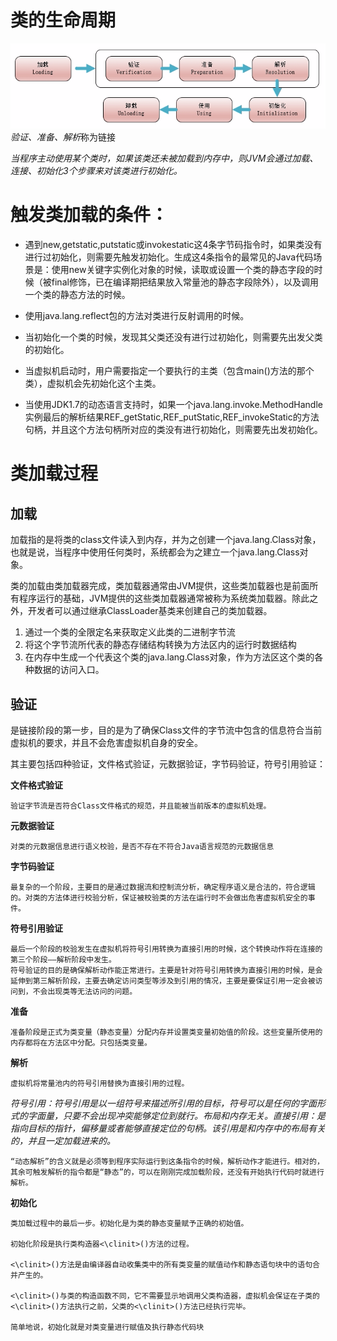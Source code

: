 # 类的生命周期
![类生命周期](../../img/ClassLoad.png)
*验证、准备、解析*称为链接

*当程序主动使用某个类时，如果该类还未被加载到内存中，则JVM会通过加载、连接、初始化3个步骤来对该类进行初始化。*

# 触发类加载的条件：
- 遇到new,getstatic,putstatic或invokestatic这4条字节码指令时，如果类没有进行过初始化，则需要先触发初始化。生成这4条指令的最常见的Java代码场景是：使用new关键字实例化对象的时候，读取或设置一个类的静态字段的时候（被final修饰，已在编译期把结果放入常量池的静态字段除外），以及调用一个类的静态方法的时候。

- 使用java.lang.reflect包的方法对类进行反射调用的时候。

- 当初始化一个类的时候，发现其父类还没有进行过初始化，则需要先出发父类的初始化。

- 当虚拟机启动时，用户需要指定一个要执行的主类（包含main()方法的那个类），虚拟机会先初始化这个主类。

- 当使用JDK1.7的动态语言支持时，如果一个java.lang.invoke.MethodHandle实例最后的解析结果REF_getStatic,REF_putStatic,REF_invokeStatic的方法句柄，并且这个方法句柄所对应的类没有进行初始化，则需要先出发初始化。

# 类加载过程

## 加载

加载指的是将类的class文件读入到内存，并为之创建一个java.lang.Class对象，也就是说，当程序中使用任何类时，系统都会为之建立一个java.lang.Class对象。

类的加载由类加载器完成，类加载器通常由JVM提供，这些类加载器也是前面所有程序运行的基础，JVM提供的这些类加载器通常被称为系统类加载器。除此之外，开发者可以通过继承ClassLoader基类来创建自己的类加载器。

1. 通过一个类的全限定名来获取定义此类的二进制字节流
2. 将这个字节流所代表的静态存储结构转换为方法区内的运行时数据结构
3. 在内存中生成一个代表这个类的java.lang.Class对象，作为方法区这个类的各种数据的访问入口。

## 验证

是链接阶段的第一步，目的是为了确保Class文件的字节流中包含的信息符合当前虚拟机的要求，并且不会危害虚拟机自身的安全。

其主要包括四种验证，文件格式验证，元数据验证，字节码验证，符号引用验证：

**文件格式验证**

    验证字节流是否符合Class文件格式的规范，并且能被当前版本的虚拟机处理。

**元数据验证**

    对类的元数据信息进行语义校验，是否不存在不符合Java语言规范的元数据信息

**字节码验证**

    最复杂的一个阶段，主要目的是通过数据流和控制流分析，确定程序语义是合法的，符合逻辑的。对类的方法体进行校验分析，保证被校验类的方法在运行时不会做出危害虚拟机安全的事件。

**符号引用验证**

    最后一个阶段的校验发生在虚拟机将符号引用转换为直接引用的时候，这个转换动作将在连接的第三个阶段——解析阶段中发生。
    符号验证的目的是确保解析动作能正常进行。主要是针对符号引用转换为直接引用的时候，是会延伸到第三解析阶段，主要去确定访问类型等涉及到引用的情况，主要是要保证引用一定会被访问到，不会出现类等无法访问的问题。

**准备**

    准备阶段是正式为类变量（静态变量）分配内存并设置类变量初始值的阶段。这些变量所使用的内存都将在方法区中分配。只包括类变量。

**解析**

    虚拟机将常量池内的符号引用替换为直接引用的过程。

*符号引用：符号引用是以一组符号来描述所引用的目标，符号可以是任何的字面形式的字面量，只要不会出现冲突能够定位到就行。布局和内存无关。直接引用：是指向目标的指针，偏移量或者能够直接定位的句柄。该引用是和内存中的布局有关的，并且一定加载进来的。*

    “动态解析”的含义就是必须等到程序实际运行到这条指令的时候，解析动作才能进行。相对的，其余可触发解析的指令都是“静态”的，可以在刚刚完成加载阶段，还没有开始执行代码时就进行解析。

**初始化**

    类加载过程中的最后一步。初始化是为类的静态变量赋予正确的初始值。

    初始化阶段是执行类构造器<\clinit>()方法的过程。

    <\clinit>()方法是由编译器自动收集类中的所有类变量的赋值动作和静态语句块中的语句合并产生的。

    <\clinit>()与类的构造函数不同，它不需要显示地调用父类构造器，虚拟机会保证在子类的<\clinit>()方法执行之前，父类的<\clinit>()方法已经执行完毕。

    简单地说，初始化就是对类变量进行赋值及执行静态代码块